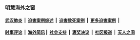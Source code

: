 
### 明慧海外之窗

####  [武汉肺炎](indexes/365.md?t=01310200) &nbsp;|&nbsp;  [迫害案例综述](indexes/328.md?t=01310200) &nbsp;|&nbsp; [迫害致死案例](indexes/277.md?t=01310200)  &nbsp;|&nbsp; [更多迫害案例](indexes/81.md?t=01310200)  &nbsp;|&nbsp; 
####  [时事评论](indexes/251.md?t=01310200) &nbsp;|&nbsp; [海外简讯](indexes/245.md?t=01310200)&nbsp;|&nbsp;  [社会支持](indexes/140.md?t=01310200) &nbsp;|&nbsp; [褒奖决议](indexes/282.md?t=01310200) &nbsp;|&nbsp; [社区报道](indexes/91.md?t=01310200)  &nbsp;|&nbsp; [天人之间](indexes/78.md?t=01310200) 


